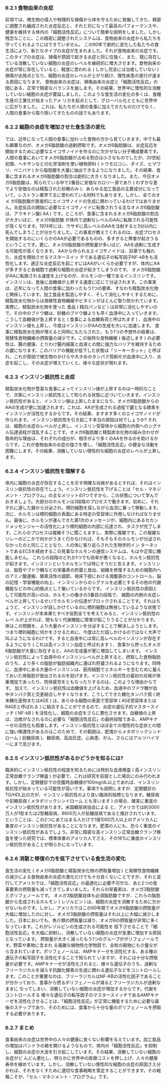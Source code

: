 ### 6.2.1 食物由来の炎症
前項では、微生物の侵入や物理的な損傷から体を守るために発展してきた、精密に調整され編成された炎症反応と、それと対になって最高のパフォーマンスや、健康を維持する体内の「細胞活性反応」について簡単な説明をしました。しかし残念なことに、この精密に調整されたシステムは、食物由来の炎症から私たちを守ってくれるようにはできていません。
この60年で劇的に変化した私たちの食生活により、新たなタイプの炎症が生まれました。それが食物由来の炎症です。このタイプの炎症は、損傷が原因で起きる炎症と同じ位強く、また、既に存在している消散していない細胞の炎症のレベルを継続的に増大させます。食物由来の炎症が常に存在していると、軽度に思われる ( しかし完全には治癒していない ) 損傷が出発点となり、細胞の炎症のレベルが上がり続け、慢性疾患の進行が速まる原因になります。
食物由来の炎症は、損傷由来の炎症と「細胞活性反応」の間にある、正常で精密なバランスを崩します。その結果、世界中に慢性的な消散していない細胞の炎症が蔓延しました。このような食生活の変化の多くは、食糧生産の工業化が始まったアメ リカを起点として、グローバル化とともに世界中に広がりました。
これは、私たちが人間の食事に加えてきたものだけでなく、人間の食事から取り除いてきたものの話でもあります。

### 6.2.2 細胞の炎症を増加させた食生活の変化
では、近年になって人間の食事に加わった食物の方から見ていきます。中でも最も顕著なのが、オメガ6脂肪酸の過剰摂取です。オメガ6脂肪酸は、炎症反応を開始するために必要なエイコサノイドを作るのに欠かせない分子構成要素です。
人間の食事においてオメガ6脂肪酸が占める割合は小さなものでしたが、20世紀初頭、ヘキサンなどの化学溶剤を使い植物原料 ( トウモロコシ、ダイズ、ヒマワリ、ベニバナ ) から脂肪酸を大量に抽出できるようになりました。その結果、食事に含まれるオメガ6脂肪酸の割合は劇的に大きくなりました。また、今日オメガ6脂肪酸は、知られている中で2番目に安価なカロリー源であり ( わずかな差でより安価なのは精製された砂糖のみ )、あらゆる加工食品の主要成分になっていて、レストラン業界で主に使われている材料でもあります。しかし、全てのオメ ガ6脂肪酸が直接的にエイコサノイドの生成に関わっているわけではありません。炎症反応の開始に必要なエイコサノイドに転換されうる主なオメガ6脂肪酸は、アラキドン酸( AA ) です。ところが、食事に含まれるオメガ6脂肪酸の割合が大きいほど、オメガ6脂肪酸 が体内で過剰なレベルのAAに転換される可能性が高くなります。1974年には、ウサギに高レベルのAAを注射すると3分以内に死んでしまうことが分かりました。この事実が教えてくれるのは、炎症プロセスを開始するのにいくらかのAAが必要であるものの、多すぎると弊害が起きうるということです。更に、オメガ6脂肪酸の摂取量が多いほど、AAを過剰に生成する可能性が高くなります。
AAから作られるエイコサノイドは、前章でも触れた、炎症を開始させるマスタースイッ チである遺伝子の転写因子NF-kBをも活性化します。適正な炎症反応を起こすにはAAがいくらか必要ですが、体内にAAが多すぎると各細胞で過剰な細胞の炎症が起きてしまうのです。
オメガ6脂肪酸がAAに転換される速度を上げるのが、ホルモンの一種であるインスリンです。インスリンは、食後に血糖値が上昇する速度に応じて分泌されます。この事実は、近年になって人間の食事に加わったもう1つの要素、すなわち精製炭水化物と関係しています。加工食品を製造しやすく、そして消化しやすくするために、精製炭水化物からは発酵性食物繊維やビタミンがほとんど取り除かれています。実際に、精製炭水化物を使った 食品 ( 精白パンなど ) は非常に消化しやすいので、その中のブドウ糖は、砂糖のブドウ糖よりも早く血液中に入っていきます。こうして血糖値が急上昇すると ( 食事による血糖負荷と呼ばれます ) 、血液中のインスリン値も上昇し、今度はインスリンがAAの生成を大いに加速します。
食事に精製炭水化物が増えると同時にもたらされた、もう1つの予想外の結果は、発酵性食物繊維の摂取量の減少です。この独特な食物繊維 ( 後述します ) の必要性は、腸の健康、とりわけ腸内細菌と血液との間に強力なバリアを維持するための鍵になります。このバリアの機能が低下した状態は「リーキーガット」と呼ばれ、これが原因で微生物のかけらや大きめのタンパク質断片が血液中に入り、炎症を起こし、その炎症が増えていくと、様々な症状が現れます。

### 6.2.3 インスリン抵抗性と炎症
精製炭水化物が豊富な食事によってインスリン値が上昇するのは一時的なことで、次第にインスリン抵抗性として知られる状態に近づいていきます。インスリン抵抗性があると、インスリン値は上昇したままになり、オメガ6脂肪酸からのAAの生成が更に加速されます。これは、AAが生成される過程で鍵となる酵素をインスリンが活性化するからです。その結果、ますます多くのエイコサノイドが作られます。
インスリン抵抗性を引き起こす本当の原因は何でしょうか? それは、細胞の炎症のレベルが上昇し、インスリン受容体から細胞の内側へのシグナル伝達過程が混乱することです。オメガ6脂肪酸と精製炭水化物の組み合わせが致命的な理由は、それぞれの成分が、相手がより多くのAAを作るのを助けるからです。これが食物由来の炎症の強さを増し、「細胞活性反応」の健全な活動を困難にします。その結果、消散していない慢性的な細胞の炎症のレベルが上昇します。

### 6.2.4 インスリン抵抗性を理解する
体内に細胞の炎症が存在することを示す明確な兆候があるとすれば、それはインスリン抵抗性の存在でしょう。インスリン抵抗性を下げることは「セル・マネジメント・プログラム」の主なメリットの1つですから、この状態について学んでおきましょう。大部分のホルモンは3段階のプロセスで働きます。初めに、それぞれに適した腺から分泌され、標的細胞を探しながら血流に乗って移動します。次に、ホルモンは標的細胞の表面にある特定の受容体に作用しなければなりません。最後に、ホルモンが運んできた第1次のメッセージが、細胞内にあるセカンドメッセンジャーの活性化により標的細胞の内部に伝達され、タスクが完了します。これらのプロセスは複雑そうに聞こえますし、実際に複雑です。この複雑なリレーのどこかで何かがうまく行かなければ、そもそもそのホルモンが分泌されなかったのと同じこととなり、人の体に張り巡らされた生物学的イン ターネットであるECSを経由するこの見事なホルモンの通信システムは、もはや正常に機能しません。
これらの段階のどれか1つでも効率が悪くなると、ホルモン抵抗性が起きます。インスリンというホルモンでは特にそうだと言えます。インスリンは、脂質やブドウ糖などの栄養素の貯蔵と放出、組織を修復するための細胞内へのアミノ酸運搬、酵素活性の調節、視床下部における満腹感のコントロール、脳の記憶・学習機能の向上、インスリンからのシグナルを必要とするその他の代謝機能などの中心的拠点として働いているからです。
インスリン抵抗性の原因として可能性が高いのは、ホルモンの働きの3番目の段階で、 細胞の内側の炎症レベルが上昇しているせいでホルモンの伝達がブロックされることです。それはちょうど、インスリンが話しかけているのに標的細胞は無視しているような状態です。インスリンが本来果たすべき役割全てを考えてみると、インスリン抵抗性のレベ ルが上がれば、間もなく代謝機能に障害が起こりうることが分かります。 体はこの問題を、より大量のインスリンを分泌することで解決しようとします。つまり標的細胞に何かをさせるために、今度はただ話しかけるのではなく大声で叫ぶようになるわけです。すると血液中には常に高レベルのインスリンが存在するようになり ( これは高インスリン血症と呼ばれます ) 、食事から摂ったオメガ6脂肪酸が大量に存在すると、AAの生成量が更に増加してしまいます。
インスリン抵抗性によって血液中のインスリンレベルが上昇すると、摂取した食物脂肪のうち、より多くの脂肪が脂肪組織内に運ばれ貯蔵されるようになります。同時に、血液中にある大量のインスリンは、筋肉細胞でエネルギーを生むために蓄えておいた体脂肪が放出されるのを妨げます。インスリン抵抗性の最初の兆候が体重増加であったり、肉体疲労をともなったりするのは、このような理由からです。
加えて、インスリン抵抗性は血糖値を上げるため、血液中のブドウ糖が血中タンパク質と交差結合しやすくなります。こうしてできた糖化タンパク質 ( 終末糖化産物またはAGE ) は、あらゆる細胞の表面で受容体 ( AGE受容体またはRAGEと呼ばれる ) に結合することができるので、炎症の遺伝子的マスタースイッチ ( NF-kB ) を活性化し、細胞の炎症をさらに悪化させます。血糖値の上昇は、治癒がなされるのに必要な「細胞活性反応」の最終段階である、AMPキナーゼの活性化も阻害します。インスリン抵抗性とほぼ全ての慢性的な症状との間に強い関連性があるのはこのためで、その範囲は、肥満からメタボリックシンドローム ( 前糖尿病 )、糖尿病、高血圧症、心疾患、がん、さらにはアルツハイマーにまで及びます。

### 6.2.5 インスリン抵抗性があるかどうかを知るには?
臨床的にインスリン抵抗性の程度を知るためには特別な血液検査 ( 高インスリン正常血糖クランプ検査 ) が必要で、これは研究を前提とした場合にのみ行われます。しかし、定期健診での空腹時血糖値が100mg/dL以上であれば、インスリン抵抗性が始まっている可能性が高いです。事項でも説明しますが、定期健診のTG/HDL比の方が、インスリン抵抗性のより良い臨床的指標となります。糖尿病や前糖尿病 ( メタボリックシンドローム とも言います ) の場合、確実に重度のインスリン抵抗性があります。米国糖尿病協会による と、アメリカでは約3000万人が1型または2型糖尿病、8600万人が前糖尿病であると推計されています。ということは、この2つにあてはまる人だけで1億1000万人以上のアメリカ人に重度のインスリン抵抗性があることになります。肥満の人にも、恐らく重度のインスリン抵抗性があるでしょう。非常に精密な高インスリン正常血糖クランプ検査を使った研究では、標準体重のアメリカ人でさえ、その16%に重度のインスリン抵抗性があることが明らかになっています。

### 6.2.6 消散と修復の力を低下させている食生活の変化
食生活の変化 ( オメガ6脂肪酸と精製炭水化物の摂取量増加 ) と発酵性食物繊維の減少による食物由来の炎症の激化だけでも十分良くないことですが、それと並行してアメリカでは、「細胞活性反応」の最適化に必要不可欠な、あと2つの食事要素の摂取量も減ってきてしまいました。それらの栄養素は、オメガ3脂肪酸とポリフェノールです。
オメガ3脂肪酸自体も必須脂肪酸ですが、これらの脂肪酸から生成されるホルモン ( レゾルビン ) は、細胞の炎症を消散するために欠かせないものです。しかし、アメリカではこの60年間でオメガ6脂肪酸の摂取量が大幅に増加したのに対し、オメガ3脂肪酸の摂取量はそれ以上に大幅に減少しました。日本においても、魚介類の摂取量は減り、オメガ6の摂取量が非常に多くなっています。これがレゾルビンの生成される可能性を 低下させることで「細胞活性反応」を大幅に抑制し、消散していない細胞の炎症が急激に増加する原因となっています。
摂取量が大きく減ったもう1つのグループがポリフェノールです。野菜や果物に含まれ る複雑な植物性化学物質で、全粒の穀物にも少量ながら含まれています。ポリフェノールは、AMPキナーゼを活性化する、ある種の遺伝子の転写因子を活性化することで知られて いますが、それには十分な摂取量が必要です。AMPキナーゼが活性化されると、様々な遺伝子のうち、過剰なフリーラジカルを減らす抗酸化酵素の生成に関わる遺伝子などをコントロールします。このことが重要なのは、フリーラジカルはNF-KBの活性化因子であることが分かっており、食事から摂るポリフェノールが減るとフリーラジカルが過剰なままに なってしまい、消散していない細胞の炎症が増加するからです。代謝をコントロールする 様々な遺伝子の転写因子のマスタースイッチであるAMPキナーゼを活性化させることは、「細胞活性反応」が正常に機能するために必要な最後のステップであり、そのためには、食事から十分な量のポリフェノールを摂取する必要があります。

### 6.2.7 まとめ
食事由来の炎症は世界中の人々の健康に良くない影響を与えています。加工食品の増加はパンドラの箱を開けるようなもので、体内の「細胞活性反応」を抑制 し、細胞の炎症の大波を引き起こしています。その結果、消散していない細胞の炎症がど んどん悪化し、明らかに世界中の医療コストを押し上げ、人々の健康寿命を縮めています。しかし、消散していない慢性的な細胞の炎症の原因さえ分かれば、それをなくすために適切な食事戦略を策定することができます。その戦略こそが、「セル・マネジメント・プログラム」です。